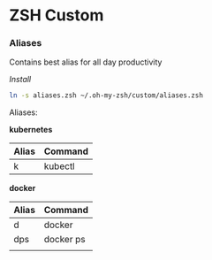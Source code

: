 # ZSH Custom

### Aliases
Contains best alias for all day productivity

*Install*

```bash
ln -s aliases.zsh ~/.oh-my-zsh/custom/aliases.zsh
```

Aliases:

**kubernetes**

| Alias | Command   |
| ----- | --------- |
| k     | kubectl    |

**docker**

| Alias | Command   |
| ----- | --------- |
| d     | docker    |
| dps   | docker ps |
|       |           |

